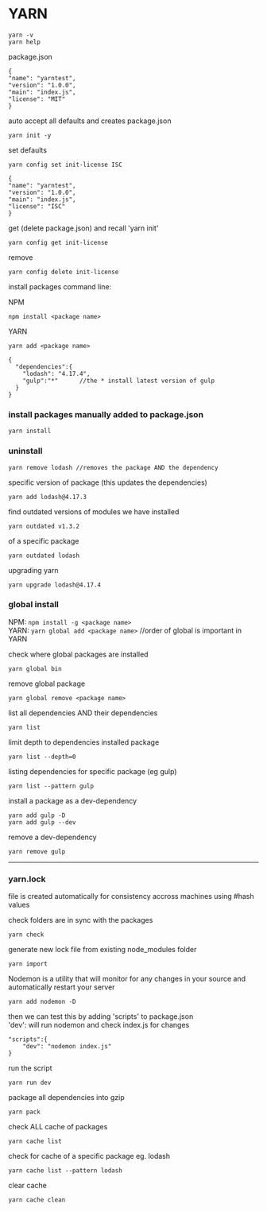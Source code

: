 # YARN

```
yarn -v
yarn help
```

package.json

```
{
"name": "yarntest",
"version": "1.0.0",
"main": "index.js",
"license": "MIT"
}
```

auto accept all defaults and creates package.json

```
yarn init -y
```

set defaults

```
yarn config set init-license ISC
```

```
{
"name": "yarntest",
"version": "1.0.0",
"main": "index.js",
"license": "ISC"
}
```

get (delete package.json) and recall 'yarn init'

```
yarn config get init-license
```

remove

```
yarn config delete init-license
```

install packages command line:

NPM

```
npm install <package name>
```

YARN

```
yarn add <package name>
```

```
{
  "dependencies":{
    "lodash": "4.17.4",
    "gulp":"*"      //the * install latest version of gulp
  }
}
```

### install packages manually added to package.json

```
yarn install
```

### uninstall

```
yarn remove lodash //removes the package AND the dependency
```

specific version of package (this updates the dependencies)

```
yarn add lodash@4.17.3
```

find outdated versions of modules we have installed

```
yarn outdated v1.3.2
```

of a specific package

```
yarn outdated lodash
```

upgrading yarn

```
yarn upgrade lodash@4.17.4
```

### global install

NPM: `npm install -g <package name>`  
YARN: `yarn global add <package name>` //order of global is important in YARN

check where global packages are installed

```
yarn global bin
```

remove global package

```
yarn global remove <package name>
```

list all dependencies AND their dependencies

```
yarn list
```

limit depth to dependencies installed package

```
yarn list --depth=0
```

listing dependencies for specific package (eg gulp)

```
yarn list --pattern gulp
```

install a package as a dev-dependency

```
yarn add gulp -D
yarn add gulp --dev
```

remove a dev-dependency

```
yarn remove gulp
```

---

### yarn.lock

file is created automatically for consistency accross machines using #hash values

check folders are in sync with the packages

```
yarn check
```

generate new lock file from existing node_modules folder

```
yarn import
```

Nodemon is a utility that will monitor for any changes in your source and automatically restart your server

```
yarn add nodemon -D
```

then we can test this by adding 'scripts' to package.json  
'dev': will run nodemon and check index.js for changes

```
"scripts":{
    "dev": "nodemon index.js"
}
```

run the script

```
yarn run dev
```

package all dependencies into gzip

```
yarn pack
```

check ALL cache of packages

```
yarn cache list
```

check for cache of a specific package eg. lodash

```
yarn cache list --pattern lodash
```

clear cache

```
yarn cache clean
```
